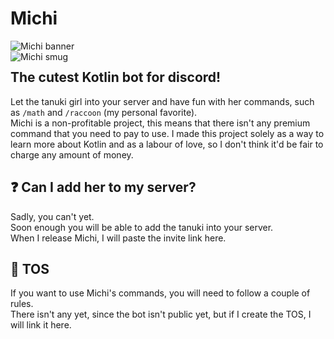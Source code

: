 
# Michi 
<img alt="Michi banner" src="https://media.discordapp.net/attachments/899140727974559824/1084466794816868352/ReadMichi.png"> <br>
<img alt="Michi smug" src="https://cdn.discordapp.com/emojis/1076637043888758895.webp?size=40&quality=lossless" align="left">

## The cutest Kotlin bot for discord!
Let the tanuki girl into your server and have fun with her commands, such as `/math` and `/raccoon` (my personal favorite).<br>
Michi is a non-profitable project, this means that there isn't any premium command that you need to pay to use. 
I made this project solely as a way to learn more about Kotlin and as a labour of love, so I don't think it'd be fair to charge any amount of money.

## ❓ Can I add her to my server?
Sadly, you can't yet. <br>
Soon enough you will be able to add the tanuki into your server. <br>
When I release Michi, I will paste the invite link here.

## 📘 TOS
If you want to use Michi's commands, you will need to follow a couple of rules. <br>
There isn't any yet, since the bot isn't public yet, but if I create the TOS, I will link it here.